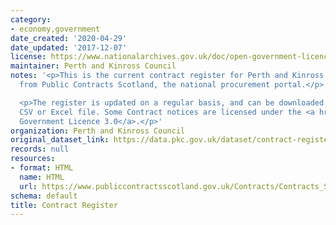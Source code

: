```yaml
---
category:
- economy,government
date_created: '2020-04-29'
date_updated: '2017-12-07'
license: https://www.nationalarchives.gov.uk/doc/open-government-licence/version/3/
maintainer: Perth and Kinross Council
notes: '<p>This is the current contract register for Perth and Kinross Council, pulled
  from Public Contracts Scotland, the national procurement portal.</p>

  <p>The register is updated on a regular basis, and can be downloaded as either a
  CSV or Excel file. Some Contract notices are licensed under the <a href="" title="http://www.nationalarchives.gov.uk/doc/open-government-licence/">Open
  Government Licence 3.0</a>.</p>'
organization: Perth and Kinross Council
original_dataset_link: https://data.pkc.gov.uk/dataset/contract-register
records: null
resources:
- format: HTML
  name: HTML
  url: https://www.publiccontractsscotland.gov.uk/Contracts/Contracts_Search.aspx?AuthID=AA00372
schema: default
title: Contract Register
---
```


